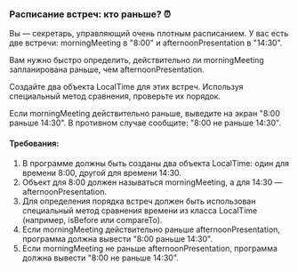 
### Расписание встреч: кто раньше? ⏰

Вы — секретарь, управляющий очень плотным расписанием. У вас есть две встречи: morningMeeting в "8:00" и afternoonPresentation в "14:30".

Вам нужно быстро определить, действительно ли morningMeeting запланирована раньше, чем afternoonPresentation.

Создайте два объекта LocalTime для этих встреч. Используя специальный метод сравнения, проверьте их порядок.

Если morningMeeting действительно раньше, выведите на экран "8:00 раньше 14:30". В противном случае сообщите: "8:00 не раньше 14:30".

#### Требования:
1. В программе должны быть созданы два объекта LocalTime: один для времени 8:00, другой для времени 14:30.
2. Объект для 8:00 должен называться morningMeeting, а для 14:30 — afternoonPresentation.
3. Для определения порядка встреч должен быть использован специальный метод сравнения времени из класса LocalTime (например, isBefore или compareTo).
4. Если morningMeeting действительно раньше afternoonPresentation, программа должна вывести "8:00 раньше 14:30".
5. Если morningMeeting не раньше afternoonPresentation, программа должна вывести "8:00 не раньше 14:30".